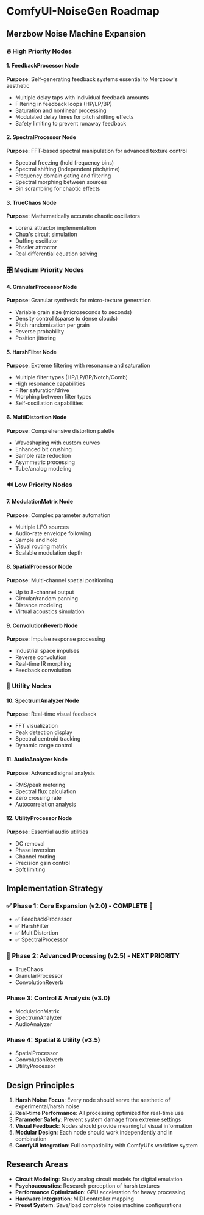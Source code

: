 # ComfyUI-NoiseGen Roadmap
## Merzbow Noise Machine Expansion

### 🔥 High Priority Nodes

#### 1. FeedbackProcessor Node
**Purpose**: Self-generating feedback systems essential to Merzbow's aesthetic
- Multiple delay taps with individual feedback amounts
- Filtering in feedback loops (HP/LP/BP)
- Saturation and nonlinear processing
- Modulated delay times for pitch shifting effects
- Safety limiting to prevent runaway feedback

#### 2. SpectralProcessor Node  
**Purpose**: FFT-based spectral manipulation for advanced texture control
- Spectral freezing (hold frequency bins)
- Spectral shifting (independent pitch/time)
- Frequency domain gating and filtering
- Spectral morphing between sources
- Bin scrambling for chaotic effects

#### 3. TrueChaos Node
**Purpose**: Mathematically accurate chaotic oscillators
- Lorenz attractor implementation
- Chua's circuit simulation
- Duffing oscillator
- Rössler attractor
- Real differential equation solving

### 🎛️ Medium Priority Nodes

#### 4. GranularProcessor Node
**Purpose**: Granular synthesis for micro-texture generation
- Variable grain size (microseconds to seconds)
- Density control (sparse to dense clouds)
- Pitch randomization per grain
- Reverse probability
- Position jittering

#### 5. HarshFilter Node
**Purpose**: Extreme filtering with resonance and saturation
- Multiple filter types (HP/LP/BP/Notch/Comb)
- High resonance capabilities
- Filter saturation/drive
- Morphing between filter types
- Self-oscillation capabilities

#### 6. MultiDistortion Node
**Purpose**: Comprehensive distortion palette
- Waveshaping with custom curves
- Enhanced bit crushing
- Sample rate reduction
- Asymmetric processing
- Tube/analog modeling

### 🔊 Low Priority Nodes

#### 7. ModulationMatrix Node
**Purpose**: Complex parameter automation
- Multiple LFO sources
- Audio-rate envelope following
- Sample and hold
- Visual routing matrix
- Scalable modulation depth

#### 8. SpatialProcessor Node
**Purpose**: Multi-channel spatial positioning
- Up to 8-channel output
- Circular/random panning
- Distance modeling
- Virtual acoustics simulation

#### 9. ConvolutionReverb Node
**Purpose**: Impulse response processing
- Industrial space impulses
- Reverse convolution
- Real-time IR morphing
- Feedback convolution

### 🔧 Utility Nodes

#### 10. SpectrumAnalyzer Node
**Purpose**: Real-time visual feedback
- FFT visualization
- Peak detection display
- Spectral centroid tracking
- Dynamic range control

#### 11. AudioAnalyzer Node
**Purpose**: Advanced signal analysis
- RMS/peak metering
- Spectral flux calculation
- Zero crossing rate
- Autocorrelation analysis

#### 12. UtilityProcessor Node
**Purpose**: Essential audio utilities
- DC removal
- Phase inversion
- Channel routing
- Precision gain control
- Soft limiting

## Implementation Strategy

### ✅ Phase 1: Core Expansion (v2.0) - **COMPLETE** 🎉
- ✅ FeedbackProcessor
- ✅ HarshFilter
- ✅ MultiDistortion
- ✅ SpectralProcessor

### 🚧 Phase 2: Advanced Processing (v2.5) - **NEXT PRIORITY**
- TrueChaos
- GranularProcessor
- ConvolutionReverb

### Phase 3: Control & Analysis (v3.0)
- ModulationMatrix
- SpectrumAnalyzer
- AudioAnalyzer

### Phase 4: Spatial & Utility (v3.5)
- SpatialProcessor
- ConvolutionReverb
- UtilityProcessor

## Design Principles

1. **Harsh Noise Focus**: Every node should serve the aesthetic of experimental/harsh noise
2. **Real-time Performance**: All processing optimized for real-time use
3. **Parameter Safety**: Prevent system damage from extreme settings
4. **Visual Feedback**: Nodes should provide meaningful visual information
5. **Modular Design**: Each node should work independently and in combination
6. **ComfyUI Integration**: Full compatibility with ComfyUI's workflow system

## Research Areas

- **Circuit Modeling**: Study analog circuit models for digital emulation
- **Psychoacoustics**: Research perception of harsh textures
- **Performance Optimization**: GPU acceleration for heavy processing
- **Hardware Integration**: MIDI controller mapping
- **Preset System**: Save/load complete noise machine configurations 